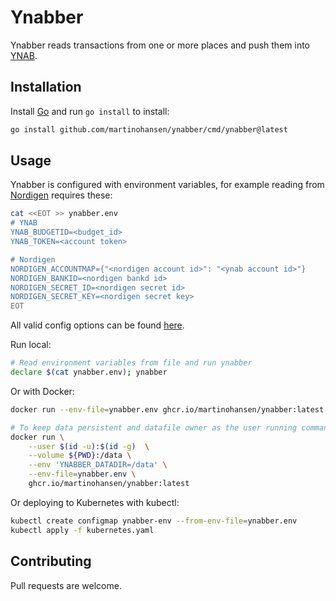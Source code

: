 # Ynabber

Ynabber reads transactions from one or more places and push them into
[YNAB](https://www.youneedabudget.com/).

## Installation

Install [Go](https://go.dev/) and run `go install` to install:

```bash
go install github.com/martinohansen/ynabber/cmd/ynabber@latest
```

## Usage

Ynabber is configured with environment variables, for example reading from
[Nordigen](https://nordigen.com/en/) requires these:

```bash
cat <<EOT >> ynabber.env
# YNAB
YNAB_BUDGETID=<budget_id>
YNAB_TOKEN=<account token>

# Nordigen
NORDIGEN_ACCOUNTMAP={"<nordigen account id>": "<ynab account id>"}
NORDIGEN_BANKID=<nordigen bankd id>
NORDIGEN_SECRET_ID=<nordigen secret id>
NORDIGEN_SECRET_KEY=<nordigen secret key>
EOT
```

All valid config options can be found [here](config.go).

Run local:

```bash
# Read environment variables from file and run ynabber
declare $(cat ynabber.env); ynabber
```

Or with Docker:

```bash
docker run --env-file=ynabber.env ghcr.io/martinohansen/ynabber:latest

# To keep data persistent and datafile owner as the user running command
docker run \
    --user $(id -u):$(id -g)  \
    --volume ${PWD}:/data \
    --env 'YNABBER_DATADIR=/data' \
    --env-file=ynabber.env \
    ghcr.io/martinohansen/ynabber:latest
```

Or deploying to Kubernetes with kubectl:

```bash
kubectl create configmap ynabber-env --from-env-file=ynabber.env
kubectl apply -f kubernetes.yaml
```

## Contributing

Pull requests are welcome.
